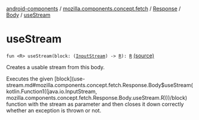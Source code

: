 [android-components](../../../index.md) / [mozilla.components.concept.fetch](../../index.md) / [Response](../index.md) / [Body](index.md) / [useStream](./use-stream.md)

# useStream

`fun <R> useStream(block: (`[`InputStream`](https://developer.android.com/reference/java/io/InputStream.html)`) -> `[`R`](use-stream.md#R)`): `[`R`](use-stream.md#R) [(source)](https://github.com/mozilla-mobile/android-components/blob/master/components/concept/fetch/src/main/java/mozilla/components/concept/fetch/Response.kt#L57)

Creates a usable stream from this body.

Executes the given [block](use-stream.md#mozilla.components.concept.fetch.Response.Body$useStream(kotlin.Function1((java.io.InputStream, mozilla.components.concept.fetch.Response.Body.useStream.R)))/block) function with the stream as parameter and then closes it down correctly
whether an exception is thrown or not.


